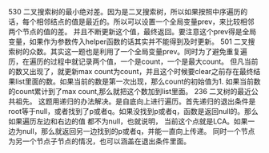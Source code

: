 530 二叉搜索树的最小绝对差。因为是二叉搜索树，所以如果按照中序遍历的话，每个相邻结点的值是最近的。所以可以设置一个全局变量prev，来比较相邻两个节点的值的差。
并且不断更新这个值，最终返回。要注意这个prev得是全局变量，如果作为参数传入helper函数的话其实并不能得到及时更新。
501 二叉搜索树的众数。其实这一题也是利用了一个全局变量prev。同时为了避免重复遍历，在遍历的过程中就记录两个值，一个是count，一个是最大count。
但凡当前的数又出现了，就更新max count为count，并且这个时候要clear之前存在最终结果list里面的数。如果当前的数是第一次出现，那么count的初始值为1.
如果当前数的count累计到了max count,那么就把这个数加到list里面。
236
二叉树的最近公共祖先。
这题用递归的办法解决。是自底向上进行遍历。首先递归的退出条件是root等于null，或者找到了p或者q。如果没找到p或者q，函数是返回null的。那么如果遍历左边和右边的值
都不为null，也就说明， 当前这个点就是LCA。如果一边为null，那么就返回另一边找到的p或者q，并能一直向上传递。
同时一个节点为另一个节点子节点的情况，也可以涵盖在退出条件里面。
